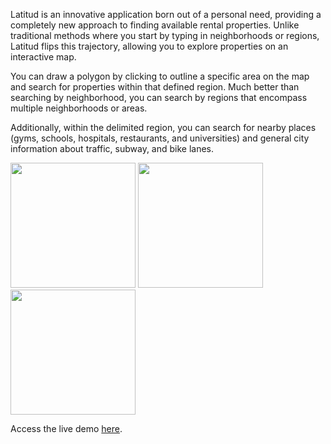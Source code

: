 Latitud is an innovative application born out of a personal need, providing a completely new approach to finding available rental properties. Unlike traditional methods where you start by typing in neighborhoods or regions, Latitud flips this trajectory, allowing you to explore properties on an interactive map.

You can draw a polygon by clicking to outline a specific area on the map and search for properties within that defined region. Much better than searching by neighborhood, you can search by regions that encompass multiple neighborhoods or areas.

Additionally, within the delimited region, you can search for nearby places (gyms, schools, hospitals, restaurants, and universities) and general city information about traffic, subway, and bike lanes.

<img src="https://github.com/fdarodrigo/latitud/assets/69090086/f30c41ad-2d78-416d-8c2b-e2b0ed161ab7" width="200" height="200">
<img src="https://github.com/fdarodrigo/latitud/assets/69090086/dba610c8-338b-4fe7-8b4c-60e96fa96353" width="200" height="200">
<img src="https://github.com/fdarodrigo/latitud/assets/69090086/6f907f58-4fa9-485e-9744-966773b1e5c2" width="200" height="200">




Access the live demo [here](https://fdarodrigo.github.io/latitud/).
